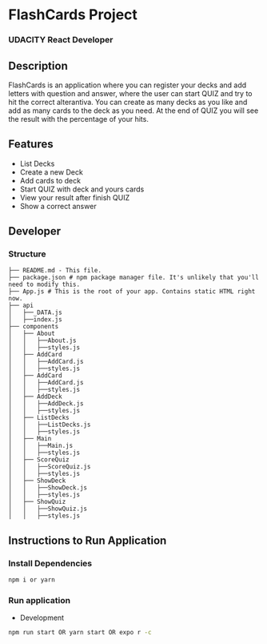 # FlashCards Project 

### UDACITY React Developer

## Description

FlashCards is an application where you can register your decks and add letters with question and answer, 
where the user can start QUIZ and try to hit the correct alterantiva. 
You can create as many decks as you like and add as many cards to the deck as you need. 
At the end of QUIZ you will see the result with the percentage of your hits.

## Features

* List Decks
* Create a new Deck
* Add cards to deck
* Start QUIZ with deck and yours cards
* View your result after finish QUIZ
* Show a correct answer

## Developer

### Structure

```
├── README.md - This file.
├── package.json # npm package manager file. It's unlikely that you'll need to modify this.
├── App.js # This is the root of your app. Contains static HTML right now.
├── api
│   ├──_DATA.js
│   ├──index.js
├── components 
│   ├── About
│   │   ├──About.js
│   │   ├──styles.js
│   ├── AddCard
│   │   ├──AddCard.js
│   │   ├──styles.js
│   ├── AddCard
│   │   ├──AddCard.js
│   │   ├──styles.js
│   ├── AddDeck
│   │   ├──AddDeck.js
│   │   ├──styles.js
│   ├── ListDecks
│   │   ├──ListDecks.js
│   │   ├──styles.js
│   ├── Main
│   │   ├──Main.js
│   │   ├──styles.js
│   ├── ScoreQuiz
│   │   ├──ScoreQuiz.js
│   │   ├──styles.js
│   ├── ShowDeck
│   │   ├──ShowDeck.js
│   │   ├──styles.js
│   ├── ShowQuiz
│   │   ├──ShowQuiz.js
│   │   ├──styles.js
```

## Instructions to Run Application

### Install Dependencies

```bash
npm i or yarn
```

### Run application

- Development

```bash
npm run start OR yarn start OR expo r -c
```


